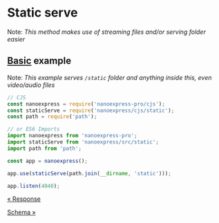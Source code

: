 # Static serve

Note: _This method makes use of streaming files and/or serving folder easier_

## [Basic](../examples/static.js) example

Note: _This example serves `/static` folder and anything inside this, even video/audio files_

```js
// CJS
const nanoexpress = require('nanoexpress-pro/cjs');
const staticServe = require('nanoexpress/cjs/static');
const path = require('path');

// or ES6 Imports
import nanoexpress from 'nanoexpress-pro';
import staticServe from 'nanoexpress/src/static';
import path from 'path';

const app = nanoexpress();

app.use(staticServe(path.join(__dirname, 'static')));

app.listen(4040);
```

[&laquo; Response](./response.md)

[Schema &raquo;](./schema.md)
